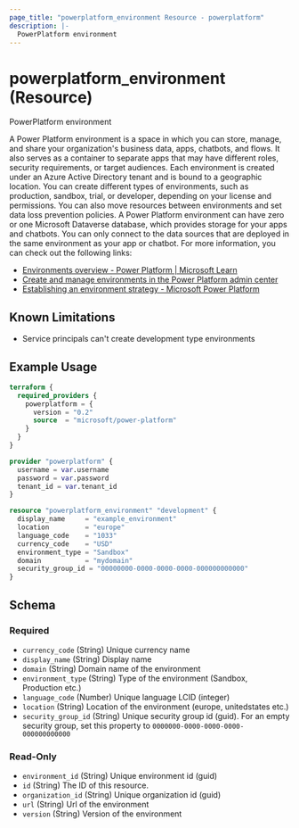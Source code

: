 ```yaml
---
page_title: "powerplatform_environment Resource - powerplatform"
description: |-
  PowerPlatform environment
---
```


# powerplatform_environment (Resource)

PowerPlatform environment

A Power Platform environment is a space in which you can store, manage, and share your organization's business data, apps, chatbots, and flows. It also serves as a container to separate apps that may have different roles, security requirements, or target audiences. Each environment is created under an Azure Active Directory tenant and is bound to a geographic location. You can create different types of environments, such as production, sandbox, trial, or developer, depending on your license and permissions. You can also move resources between environments and set data loss prevention policies. A Power Platform environment can have zero or one Microsoft Dataverse database, which provides storage for your apps and chatbots. You can only connect to the data sources that are deployed in the same environment as your app or chatbot. For more information, you can check out the following links:

- [Environments overview - Power Platform | Microsoft Learn](https://learn.microsoft.com/en-us/power-platform/admin/environments-overview)
- [Create and manage environments in the Power Platform admin center](https://learn.microsoft.com/en-us/power-platform/admin/create-environment)
- [Establishing an environment strategy - Microsoft Power Platform](https://learn.microsoft.com/en-us/power-platform/guidance/adoption/environment-strategy)

## Known Limitations

- Service principals can't create development type environments

## Example Usage



```terraform
terraform {
  required_providers {
    powerplatform = {
      version = "0.2"
      source  = "microsoft/power-platform"
    }
  }
}

provider "powerplatform" {
  username = var.username
  password = var.password
  tenant_id = var.tenant_id
}

resource "powerplatform_environment" "development" {
  display_name     = "example_environment"
  location         = "europe"
  language_code    = "1033"
  currency_code    = "USD"
  environment_type = "Sandbox"
  domain           = "mydomain"
  security_group_id = "00000000-0000-0000-0000-000000000000"
}
```

<!-- schema generated by tfplugindocs -->
## Schema

### Required

- `currency_code` (String) Unique currency name
- `display_name` (String) Display name
- `domain` (String) Domain name of the environment
- `environment_type` (String) Type of the environment (Sandbox, Production etc.)
- `language_code` (Number) Unique language LCID (integer)
- `location` (String) Location of the environment (europe, unitedstates etc.)
- `security_group_id` (String) Unique security group id (guid).  For an empty security group, set this property to `0000000-0000-0000-0000-000000000000`

### Read-Only

- `environment_id` (String) Unique environment id 	(guid)
- `id` (String) The ID of this resource.
- `organization_id` (String) Unique organization id (guid)
- `url` (String) Url of the environment
- `version` (String) Version of the environment


